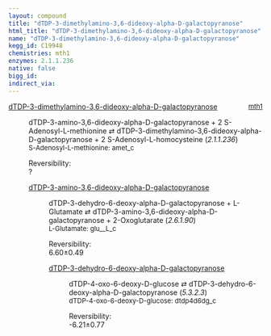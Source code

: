 ```yaml
---
layout: compound
title: "dTDP-3-dimethylamino-3,6-dideoxy-alpha-D-galactopyranose"
html_title: "dTDP-3-dimethylamino-3,6-dideoxy-alpha-D-galactopyranose"
name: "dTDP-3-dimethylamino-3,6-dideoxy-alpha-D-galactopyranose"
kegg_id: C19948
chemistries: mth1
enzymes: 2.1.1.236
native: false
bigg_id:
indirect_via:
---
```

<dl><dt class="rs-product"><a class="link-dark" data-bs-html="true" data-bs-title="KEGG: C19948" data-bs-toggle="tooltip" href="{{ site.url }}{{ site.baseurl }}/compounds/C19948">dTDP-3-dimethylamino-3,6-dideoxy-alpha-D-galactopyranose</a><span style="float: right; max-width: 40%"><a class="link-dark opacity-50" href="{{ site.url }}{{ site.baseurl }}/chemistries/mth1" style="font-size: small; word-wrap: anywhere;">mth1</a></span></dt><dd><p>dTDP-3-amino-3,6-dideoxy-alpha-D-galactopyranose + 2 S-Adenosyl-L-methionine ⇄ dTDP-3-dimethylamino-3,6-dideoxy-alpha-D-galactopyranose + 2 S-Adenosyl-L-homocysteine (<i>2.1.1.236</i>)<br/><span style="font-size: small;"><span data-bs-html="true" data-bs-title="KEGG: C00019" data-bs-toggle="tooltip">S-Adenosyl-L-methionine</span>: amet_c</span><br/><div class="reversibility_info">Reversibility: <div class="progress"><div aria-valuemax="100" aria-valuemin="0" aria-valuenow="0" class="progress-bar bg-light" role="progressbar" style="width: 100%"></div></div><span>?</span><div class="progress"><div aria-valuemax="10" aria-valuemin="0" aria-valuenow="0" class="progress-bar bg-light" role="progressbar" style="width: 100%"></div></div></div></p><dl><dt><a class="link-dark" data-bs-html="true" data-bs-title="KEGG: C19947" data-bs-toggle="tooltip" href="{{ site.url }}{{ site.baseurl }}/compounds/C19947">dTDP-3-amino-3,6-dideoxy-alpha-D-galactopyranose</a><span style="float: right; max-width: 40%"><a class="link-dark opacity-50" href="{{ site.url }}{{ site.baseurl }}/chemistries/None" style="font-size: small; word-wrap: anywhere;"></a></span></dt><dd><p>dTDP-3-dehydro-6-deoxy-alpha-D-galactopyranose + L-Glutamate ⇄ dTDP-3-amino-3,6-dideoxy-alpha-D-galactopyranose + 2-Oxoglutarate (<i>2.6.1.90</i>)<br/><span style="font-size: small;"><span data-bs-html="true" data-bs-title="KEGG: C00025" data-bs-toggle="tooltip">L-Glutamate</span>: glu__L_c</span><br/><div class="reversibility_info">Reversibility: <div class="progress"><div aria-valuemax="100" aria-valuemin="0" aria-valuenow="0" class="progress-bar bg-success" role="progressbar" style="width: 0%"></div></div><span>6.60±0.49</span><div class="progress"><div aria-valuemax="10" aria-valuemin="0" aria-valuenow="6.600086287929116" class="progress-bar bg-danger" role="progressbar" style="width: 66.00%"></div><div aria-valuemax="10" aria-valuemin="0" aria-valuenow="6.600086287929116" class="progress-bar bg-warning" role="progressbar" style="width: 4.89%"></div></div></div></p><dl><dt><a class="link-dark" data-bs-html="true" data-bs-title="KEGG: C19960" data-bs-toggle="tooltip" href="{{ site.url }}{{ site.baseurl }}/compounds/C19960">dTDP-3-dehydro-6-deoxy-alpha-D-galactopyranose</a><span style="float: right; max-width: 40%"><a class="link-dark opacity-50" href="{{ site.url }}{{ site.baseurl }}/chemistries/None" style="font-size: small; word-wrap: anywhere;"></a></span></dt><dd><p>dTDP-4-oxo-6-deoxy-D-glucose ⇄ dTDP-3-dehydro-6-deoxy-alpha-D-galactopyranose (<i>5.3.2.3</i>)<br/><span style="font-size: small;"><span data-bs-html="true" data-bs-title="KEGG: C11907" data-bs-toggle="tooltip">dTDP-4-oxo-6-deoxy-D-glucose</span>: dtdp4d6dg_c</span><br/><div class="reversibility_info">Reversibility: <div class="progress" style="flex-direction: row-reverse;"><div aria-valuemax="10" aria-valuemin="0" aria-valuenow="-6.2133087995256195" class="progress-bar bg-success" role="progressbar" style="width: 62.13%"></div><div aria-valuemax="10" aria-valuemin="0" aria-valuenow="-6.2133087995256195" class="progress-bar bg-warning" role="progressbar" style="width: 7.68%"></div></div><span>-6.21±0.77</span><div class="progress"><div aria-valuemax="10" aria-valuemin="0" aria-valuenow="-6.2133087995256195" class="progress-bar bg-danger" role="progressbar" style="width: 0%"></div></div></div></p><dl></dl></dd></dl></dd></dl></dd></dl>